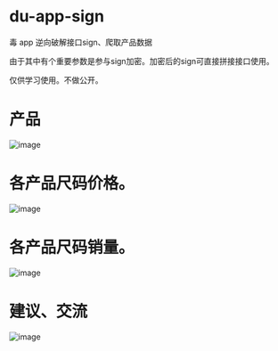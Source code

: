 # du-app-sign
毒 app
逆向破解接口sign、爬取产品数据

由于其中有个重要参数是参与sign加密。加密后的sign可直接拼接接口使用。

仅供学习使用。不做公开。

# 产品
![image](https://github.com/levislin2016/du-app-sign/blob/master/product.png)

# 各产品尺码价格。
![image](https://github.com/levislin2016/du-app-sign/blob/master/size.png)

# 各产品尺码销量。
![image](https://github.com/levislin2016/du-app-sign/blob/master/sold.png)


# 建议、交流
![image](https://github.com/levislin2016/du-app-sign/blob/master/wechat.jpg)
